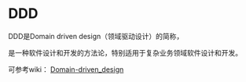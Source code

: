 # DDD

DDD是Domain driven design（领域驱动设计）的简称，

是一种软件设计和开发的方法论，特别适用于复杂业务领域软件设计和开发。

可参考wiki： [Domain-driven_design](https://en.wikipedia.org/wiki/Domain-driven_design)
